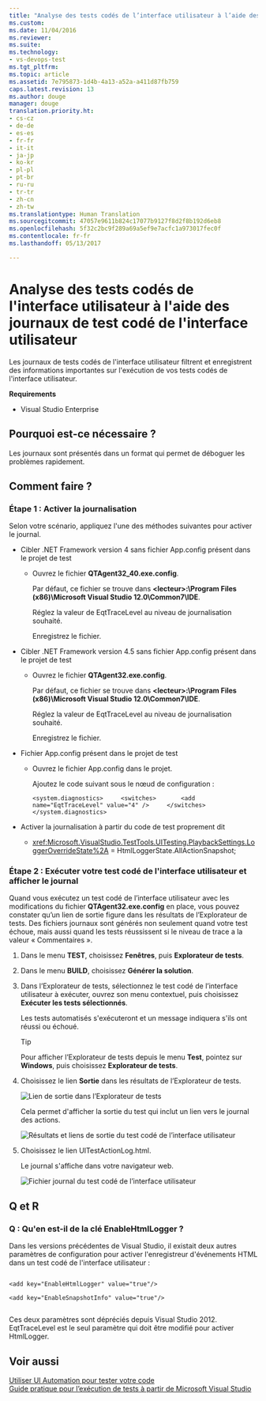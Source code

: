 ```yaml
---
title: "Analyse des tests codés de l’interface utilisateur à l’aide des journaux de test codé de l’interface utilisateur | Microsoft Docs"
ms.custom: 
ms.date: 11/04/2016
ms.reviewer: 
ms.suite: 
ms.technology:
- vs-devops-test
ms.tgt_pltfrm: 
ms.topic: article
ms.assetid: 7e795873-1d4b-4a13-a52a-a411d87fb759
caps.latest.revision: 13
ms.author: douge
manager: douge
translation.priority.ht:
- cs-cz
- de-de
- es-es
- fr-fr
- it-it
- ja-jp
- ko-kr
- pl-pl
- pt-br
- ru-ru
- tr-tr
- zh-cn
- zh-tw
ms.translationtype: Human Translation
ms.sourcegitcommit: 47057e9611b824c17077b9127f8d2f8b192d6eb8
ms.openlocfilehash: 5f32c2bc9f289a69a5ef9e7acfc1a973017fec0f
ms.contentlocale: fr-fr
ms.lasthandoff: 05/13/2017

---
```

# <a name="analyzing-coded-ui-tests-using-coded-ui-test-logs"></a>Analyse des tests codés de l'interface utilisateur à l'aide des journaux de test codé de l'interface utilisateur
Les journaux de tests codés de l'interface utilisateur filtrent et enregistrent des informations importantes sur l'exécution de vos tests codés de l'interface utilisateur.  
  
 **Requirements**  
  
-   Visual Studio Enterprise  
  
## <a name="why-should-i-do-this"></a>Pourquoi est-ce nécessaire ?  
 Les journaux sont présentés dans un format qui permet de déboguer les problèmes rapidement.  
  
## <a name="how-do-i-do-this"></a>Comment faire ?  
  
### <a name="step-1-enable-logging"></a>Étape 1 : Activer la journalisation  
 Selon votre scénario, appliquez l'une des méthodes suivantes pour activer le journal.  
  
-   Cibler .NET Framework version 4 sans fichier App.config présent dans le projet de test  
  
    -   Ouvrez le fichier **QTAgent32_40.exe.config**.  
  
         Par défaut, ce fichier se trouve dans **\<lecteur>:\Program Files (x86)\Microsoft Visual Studio 12.0\Common7\IDE**.  
  
         Réglez la valeur de EqtTraceLevel au niveau de journalisation souhaité.  
  
         Enregistrez le fichier.  
  
-   Cibler .NET Framework version 4.5 sans fichier App.config présent dans le projet de test  
  
    -   Ouvrez le fichier **QTAgent32.exe.config**.  
  
         Par défaut, ce fichier se trouve dans **\<lecteur>:\Program Files (x86)\Microsoft Visual Studio 12.0\Common7\IDE**.  
  
         Réglez la valeur de EqtTraceLevel au niveau de journalisation souhaité.  
  
         Enregistrez le fichier.  
  
-   Fichier App.config présent dans le projet de test  
  
    -   Ouvrez le fichier App.config dans le projet.  
  
         Ajoutez le code suivant sous le nœud de configuration :  
  
         `<system.diagnostics>     <switches>       <add name="EqtTraceLevel" value="4" />     </switches>  </system.diagnostics>`  
  
-   Activer la journalisation à partir du code de test proprement dit  
  
    -   <xref:Microsoft.VisualStudio.TestTools.UITesting.PlaybackSettings.LoggerOverrideState%2A> = HtmlLoggerState.AllActionSnapshot;  
  
### <a name="step-2-run-your-coded-ui-test-and-view-the-log"></a>Étape 2 : Exécuter votre test codé de l'interface utilisateur et afficher le journal  
 Quand vous exécutez un test codé de l’interface utilisateur avec les modifications du fichier **QTAgent32.exe.config** en place, vous pouvez constater qu’un lien de sortie figure dans les résultats de l’Explorateur de tests. Des fichiers journaux sont générés non seulement quand votre test échoue, mais aussi quand les tests réussissent si le niveau de trace a la valeur « Commentaires ».  
  
1.  Dans le menu **TEST**, choisissez **Fenêtres**, puis **Explorateur de tests**.  
  
2.  Dans le menu **BUILD**, choisissez **Générer la solution**.  
  
3.  Dans l’Explorateur de tests, sélectionnez le test codé de l’interface utilisateur à exécuter, ouvrez son menu contextuel, puis choisissez **Exécuter les tests sélectionnés**.  
  
     Les tests automatisés s'exécuteront et un message indiquera s'ils ont réussi ou échoué.  
  
    > [!TIP]
    >  Pour afficher l’Explorateur de tests depuis le menu **Test**, pointez sur **Windows**, puis choisissez **Explorateur de tests**.  
  
4.  Choisissez le lien **Sortie** dans les résultats de l’Explorateur de tests.  
  
     ![Lien de sortie dans l’Explorateur de tests](../test/media/cuit_htmlactionlog1.png "CUIT_HTMLActionLog1")  
  
     Cela permet d'afficher la sortie du test qui inclut un lien vers le journal des actions.  
  
     ![Résultats et liens de sortie du test codé de l’interface utilisateur](../test/media/cuit_htmlactionlog2.png "CUIT_HTMLActionLog2")  
  
5.  Choisissez le lien UITestActionLog.html.  
  
     Le journal s'affiche dans votre navigateur web.  
  
     ![Fichier journal du test codé de l’interface utilisateur](../test/media/cuit_htmlactionlog3.png "CUIT_HTMLActionLog3")  
  
## <a name="q--a"></a>Q et R  
  
### <a name="q-what-happened-to-the-enablehtmllogger-key"></a>Q : Qu'en est-il de la clé EnableHtmlLogger ?  
 Dans les versions précédentes de Visual Studio, il existait deux autres paramètres de configuration pour activer l'enregistreur d'événements HTML dans un test codé de l'interface utilisateur :  
  
```  
  
<add key="EnableHtmlLogger" value="true"/>  
  
<add key="EnableSnapshotInfo" value="true"/>  
  
```  
  
 Ces deux paramètres sont dépréciés depuis Visual Studio 2012. EqtTraceLevel est le seul paramètre qui doit être modifié pour activer HtmlLogger.  
  
## <a name="see-also"></a>Voir aussi  
 [Utiliser UI Automation pour tester votre code](../test/use-ui-automation-to-test-your-code.md)   
 [Guide pratique pour l’exécution de tests à partir de Microsoft Visual Studio](http://msdn.microsoft.com/Library/1a1207a9-2a33-4a1e-a1e3-ddf0181b1046)

